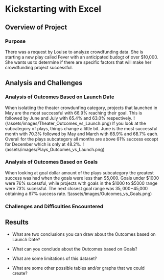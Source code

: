 # Kickstarting with Excel

## Overview of Project

### Purpose
There was a request by Louise to analyze crowdfunding data. She is starting a new play called Fever with an anticipated budogt of over $10,000. She wants us to determine if there are specific factors that will make her crowdfunding project successful. 

## Analysis and Challenges

### Analysis of Outcomes Based on Launch Date
When isolatiing the theater crowdunfing category, projects that launched in May are the most successful with 66.9% reaching their goal. This is followed by June and July with 65.4% and 63.0% respectively. !(/assets/images/Theater_Outcomes_vs_Launch.png)
If you look at the subcategory of plays, things change a little bit. June is the most successful month with 70.3% followed by May and March with 68.9% and 68.7% each. Overall for the plays subcategory all months are above 61% success except for December which is only at 48.2%. !(assets/images/Plays_Outcomes_vs_Launch.png)

### Analysis of Outcomes Based on Goals
When looking at goal dollar amount of the plays subcategory the greatest success was had when the goals were less than $5,000. Goals under $1000 were 76% sucessful, while projects with goals in the $1000 to $5000 range were 73% sucessful. The next closest goal range was $35,000-$45,000 obtaining a 67% success rate. !(assets/images/Outcomes_vs_Goals.png) 

### Challenges and Difficulties Encountered

## Results

- What are two conclusions you can draw about the Outcomes based on Launch Date?

- What can you conclude about the Outcomes based on Goals?

- What are some limitations of this dataset?

- What are some other possible tables and/or graphs that we could create?
